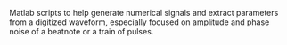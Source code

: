 Matlab scripts to help generate numerical signals and extract parameters from a digitized waveform, especially focused on amplitude and phase noise of a beatnote or a train of pulses.
